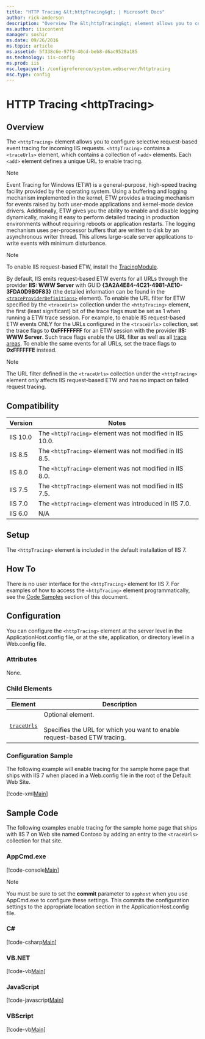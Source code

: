 ```yaml
---
title: "HTTP Tracing &lt;httpTracing&gt; | Microsoft Docs"
author: rick-anderson
description: "Overview The &lt;httpTracing&gt; element allows you to configure request-based event tracing for incoming IIS requests, and contains a &lt;traceUrls&gt; elem..."
ms.author: iiscontent
manager: soshir
ms.date: 09/26/2016
ms.topic: article
ms.assetid: 5f338c6e-97f9-40cd-beb8-d6ac9528a185
ms.technology: iis-config
ms.prod: iis
msc.legacyurl: /configreference/system.webserver/httptracing
msc.type: config
---
```

HTTP Tracing &lt;httpTracing&gt;
====================
<a id="001"></a>
## Overview

The `<httpTracing>` element allows you to configure selective request-based event tracing for incoming IIS requests.
`<httpTracing>` contains a `<traceUrls>` element, which contains a collection of `<add>` elements.
Each `<add>` element defines a unique URL to enable tracing.

> [!NOTE]
> Event Tracing for Windows (ETW) is a general-purpose, high-speed tracing facility provided by the operating system. Using a buffering and logging mechanism implemented in the kernel, ETW provides a tracing mechanism for events raised by both user-mode applications and kernel-mode device drivers. Additionally, ETW gives you the ability to enable and disable logging dynamically, making it easy to perform detailed tracing in production environments without requiring reboots or application restarts. The logging mechanism uses per-processor buffers that are written to disk by an asynchronous writer thread. This allows large-scale server applications to write events with minimum disturbance.

> [!NOTE]
> To enable IIS request-based ETW, install the [TracingModule](/iis/get-started/introduction-to-iis/iis-modules-overview#module-reference).

By default, IIS emits request-based ETW events for all URLs through the provider **IIS: WWW Server** with GUID **{3A2A4E84-4C21-4981-AE10-3FDA0D9B0F83}** (the detailed information can be found in the [`<traceProviderDefinitions>`](/iis/configuration/system.webserver/tracing/traceproviderdefinitions) element).
To enable the URL filter for ETW specified by the `<traceUrls>` collection under the `<httpTracing>` element, the first (least significant) bit of the trace flags must be set as 1 when running a ETW trace session.
For example, to enable IIS request-based ETW events ONLY for the URLs configured in the `<traceUrls>` collection, set the trace flags to **0xFFFFFFFF** for an ETW session with the provider **IIS: WWW Server**.
Such trace flags enable the URL filter as well as all [trace areas](/iis/configuration/system.webserver/tracing/traceproviderdefinitions/add/areas).
To enable the same events for all URLs, set the trace flags to **0xFFFFFFE** instead.

> [!NOTE]
> The URL filter defined in the `<traceUrls>` collection under the `<httpTracing>` element only affects IIS request-based ETW and has no impact on failed request tracing.

<a id="002"></a>
## Compatibility

| Version | Notes |
| --- | --- |
| IIS 10.0 | The `<httpTracing>` element was not modified in IIS 10.0. |
| IIS 8.5 | The `<httpTracing>` element was not modified in IIS 8.5. |
| IIS 8.0 | The `<httpTracing>` element was not modified in IIS 8.0. |
| IIS 7.5 | The `<httpTracing>` element was not modified in IIS 7.5. |
| IIS 7.0 | The `<httpTracing>` element was introduced in IIS 7.0. |
| IIS 6.0 | N/A |

<a id="003"></a>
## Setup

The `<httpTracing>` element is included in the default installation of IIS 7.

<a id="004"></a>
## How To

There is no user interface for the `<httpTracing>` element for IIS 7. For examples of how to access the `<httpTracing>` element programmatically, see the [Code Samples](#006) section of this document.

<a id="005"></a>
## Configuration

You can configure the `<httpTracing>` element at the server level in the ApplicationHost.config file, or at the site, application, or directory level in a Web.config file.

### Attributes

None.

### Child Elements

| Element | Description |
| --- | --- |
| [`traceUrls`](traceurls/index.md) | Optional element. <br><br>Specifies the URL for which you want to enable request-based ETW tracing. |

### Configuration Sample

The following example will enable tracing for the sample home page that ships with IIS 7 when placed in a Web.config file in the root of the Default Web Site.

[!code-xml[Main](index/samples/sample1.xml)]

<a id="006"></a>
## Sample Code

The following examples enable tracing for the sample home page that ships with IIS 7 on Web site named Contoso by adding an entry to the `<traceUrls>` collection for that site.

### AppCmd.exe

[!code-console[Main](index/samples/sample2.cmd)]

> [!NOTE]
> You must be sure to set the **commit** parameter to `apphost` when you use AppCmd.exe to configure these settings. This commits the configuration settings to the appropriate location section in the ApplicationHost.config file.

### C#

[!code-csharp[Main](index/samples/sample3.cs)]

### VB.NET

[!code-vb[Main](index/samples/sample4.vb)]

### JavaScript

[!code-javascript[Main](index/samples/sample5.js)]

### VBScript

[!code-vb[Main](index/samples/sample6.vb)]
